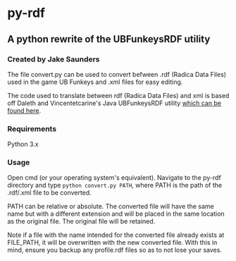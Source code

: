 # py-rdf
## A python rewrite of the UBFunkeysRDF utility
### Created by Jake Saunders

The file convert.py can be used to convert befween .rdf (Radica Data Files) used in the game UB Funkeys and .xml files for easy editing.

The code used to translate between rdf (Radica Data Files) and xml is based off Daleth and Vincentetcarine's Java UBFunkeysRDF utility [which can be found here](https://github.com/WeNeedCoffee/UBFunkeysRDF).

### Requirements
Python 3.x
### Usage
Open cmd (or your operating system's equivalent). Navigate to the py-rdf directory and type `python convert.py PATH`, where PATH is the path of the .rdf/.xml file to be converted.

PATH can be relative or absolute. The converted file will have the same name but with a different extension and will be placed in the same location as the original file. The original file will be retained. 

Note if a file with the name intended for the converted file already exists at FILE_PATH, it will be overwritten with the new converted file. With this in mind, ensure you backup any profile.rdf files so as to not lose your saves.